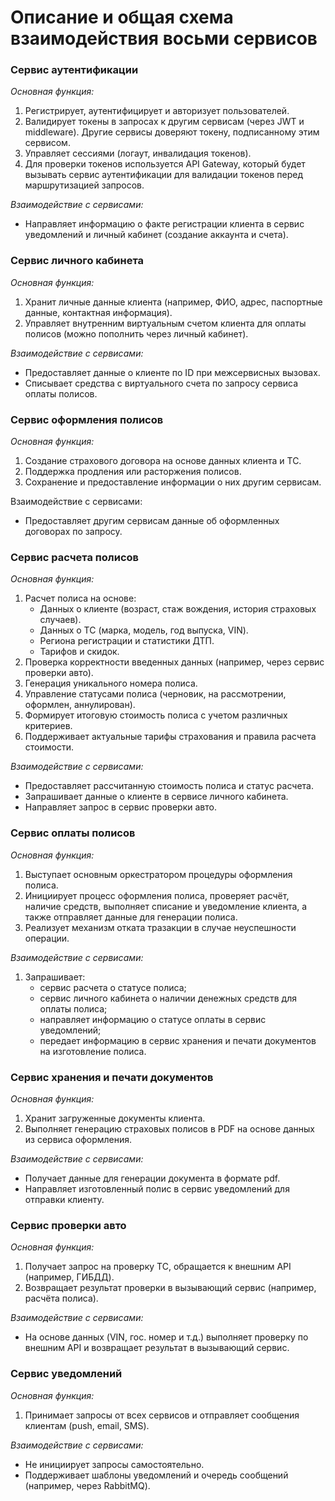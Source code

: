 # Описание и общая схема взаимодействия восьми сервисов

### Сервис аутентификации

*Основная функция:*

1. Регистрирует, аутентифицирует и авторизует пользователей.
2. Валидирует токены в запросах к другим сервисам (через JWT и middleware). Другие сервисы доверяют токену, подписанному этим сервисом.
3. Управляет сессиями (логаут, инвалидация токенов).
4. Для проверки токенов используется API Gateway, который будет вызывать сервис аутентификации для валидации токенов перед маршрутизацией запросов.

*Взаимодействие с сервисами:*

- Направляет информацию о факте регистрации клиента в сервис уведомлений и личный кабинет (создание аккаунта и счета). 

### Сервис личного кабинета

*Основная функция:*

1. Хранит личные данные клиента (например, ФИО, адрес, паспортные данные, контактная информация).
2. Управляет внутренним виртуальным счетом клиента для оплаты полисов (можно пополнить через личный кабинет).

*Взаимодействие с сервисами:*

- Предоставляет данные о клиенте по ID при межсервисных вызовах. 
- Списывает средства с виртуального счета по запросу сервиса оплаты полисов.

### Сервис оформления полисов

*Основная функция:*

1. Создание страхового договора на основе данных клиента и ТС.
2. Поддержка продления или расторжения полисов.
3. Сохранение и предоставление информации о них другим сервисам.

Взаимодействие с сервисами:
- Предоставляет другим сервисам данные об оформленных договорах по запросу.

### Сервис расчета полисов

*Основная функция:*

1. Расчет полиса на основе:
	- Данных о клиенте (возраст, стаж вождения, история страховых случаев).
	- Данных о ТС (марка, модель, год выпуска, VIN).
	- Региона регистрации и статистики ДТП.
	- Тарифов и скидок.
2. Проверка корректности введенных данных (например, через сервис проверки авто).
3. Генерация уникального номера полиса.  
4. Управление статусами полиса (черновик, на рассмотрении, оформлен, аннулирован). 
5. Формирует итоговую стоимость полиса с учетом различных критериев.
6. Поддерживает актуальные тарифы страхования и правила расчета стоимости.

*Взаимодействие с сервисами:*

- Предоставляет рассчитанную стоимость полиса и статус расчета.
- Запрашивает данные о клиенте в сервисе личного кабинета.
- Направляет запрос в сервис проверки авто.

### Сервис оплаты полисов

*Основная функция:*

1. Выступает основным оркестратором процедуры оформления полиса.
2. Инициирует процесс оформления полиса, проверяет расчёт, наличие средств, выполняет списание и уведомление клиента, а также отправляет данные для генерации полиса.
3. Реализует механизм отката тразакции в случае неуспешности операции.

*Взаимодействие с сервисами:*

1. Запрашивает:
	- сервис расчета о статусе полиса;
	- сервис личного кабинета о наличии денежных средств для оплаты полиса;
	- направляет информацию о статусе оплаты в сервис уведомлений;
	- передает информацию в сервис хранения и печати документов на изготовление полиса.

### Сервис хранения и печати документов

*Основная функция:*

1. Хранит загруженные документы клиента.
2. Выполняет генерацию страховых полисов в PDF на основе данных из сервиса оформления.

*Взаимодействие с сервисами:*

- Получает данные для генерации документа в формате pdf. 
- Направляет изготовленный полис в сервис уведомлений для отправки клиенту.

### Сервис проверки авто

*Основная функция:*

1. Получает запрос на проверку ТС, обращается к внешним API (например, ГИБДД).
2. Возвращает результат проверки в вызывающий сервис (например, расчёта полиса).

*Взаимодействие с сервисами:*

- На основе данных (VIN, гос. номер и т.д.) выполняет проверку по внешним API и возвращает результат в вызывающий сервис.

### Сервис уведомлений

*Основная функция:*

1. Принимает запросы от всех сервисов и отправляет сообщения клиентам (push, email, SMS).

*Взаимодействие с сервисами:*

- Не инициирует запросы самостоятельно.
- Поддерживает шаблоны уведомлений и очередь сообщений (например, через RabbitMQ).
